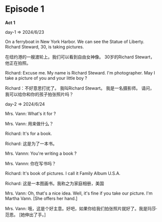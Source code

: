 # Episode 1

**Act 1**

day-1 => 2024/6/23

On a ferryboat in New York Harbor. We can see the Statue of Liberty. Richard Steward, 30, is taking pictures.

在纽约港的一艘渡轮上。我们可以看到自由女神像。 30岁的Richard Stewart， 他正在拍照。  

Richard: Excuse me. My name is Richard Steward. I'm photographer. May I take a picture of you and your little boy ?

Richard：不好意思打扰了。 我叫Richard Stewart。 我是一名摄影师。 请问， 我可以给你和你的孩子拍张照片吗？


day-2 => 2024/6/24

Mrs. Vann: What's it for ?  

Mrs. Vann: 用来做什么？  

Richard: It's for a book.  

Richard: 这是为了一本书。  

Mrs. Vannn: You're writing a book ?

Mrs. Vannn: 你在写书吗？  

Richard: It's book of pictures. I call it Family Album U.S.A.  

Richard: 这是一本图画书。我称之为家庭相册，美国  

Mrs. Vann:  Oh, that's a nice idea. Well, it's fine if you take our picture. I'm Martha Vann. [She offers her hand.]  

Mrs. Vann: 哦，这是个好主意。好吧，如果你给我们拍张照片就好了。我是玛莎·范恩。 [她伸出了手。]
